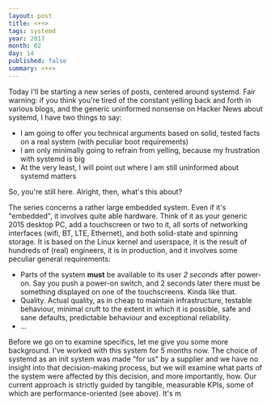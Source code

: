 ```yaml
---
layout: post
title: <++>
tags: systemd
year: 2017
month: 02
day: 14
published: false
summary: <++>
---
```


Today I'll be starting a new series of posts, centered around systemd. Fair warning: if
you think you're tired of the constant yelling back and forth in various blogs, and the
generic uninformed nonsense on Hacker News about systemd, I have two things to say:

+ I am going to offer you technical arguments based on solid, tested facts on a real
  system (with peculiar boot requirements)
+ I am only minimally going to refrain from yelling, because my frustration with systemd
  is big
+ At the very least, I will point out where I am still uninformed about systemd matters

So, you're still here. Alright, then, what's this about?

The series concerns a rather large embedded system. Even if it's "embedded", it involves
quite able hardware. Think of it as your generic 2015 desktop PC, add a touchscreen or two
to it, all sorts of networking interfaces (wifi, BT, LTE, Ethernet), and both solid-state
and spinning storage. It is based on the Linux kernel and userspace, it is the result of
hundreds of (real) engineers, it is in production, and it involves some peculiar
general requirements:

- Parts of the system **must** be available to its user _2 seconds_ after power-on. Say
  you push a power-on switch, and 2 seconds later there must be something displayed on one
  of the touchscreens. Kinda like that.
- Quality. Actual quality, as in cheap to maintain infrastructure, testable behaviour,
  minimal cruft to the extent in which it is possible, safe and sane defaults, predictable
  behaviour and exceptional reliability.
- …


Before we go on to examine specifics, let me give you some more background. I've worked
with this system for 5 months now. The choice of systemd as an init system was made "for
us" by a supplier and we have no insight into that decision-making process, but we will
examine what parts of the system were affected by this decision, and more importantly,
how. Our current approach is strictly guided by tangible, measurable KPIs, some of which
are performance-oriented (see above). It's m
